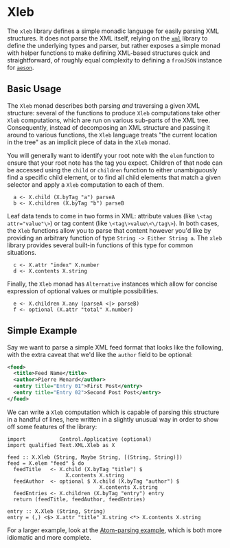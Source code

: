 # Xleb

The `xleb` library defines a simple monadic language for easily parsing XML structures. It does not parse the XML itself, relying on the [`xml`](http://hackage.haskell.org/package/xml) library to define the underlying types and parser, but rather exposes a simple monad with helper functions to make defining XML-based structures quick and straightforward, of roughly equal complexity to defining a `fromJSON` instance for [`aeson`](http://hackage.haskell.org/package/aeson).

## Basic Usage


The `Xleb` monad describes both parsing _and_ traversing a given XML structure: several of the functions to produce `Xleb` computations take other `Xleb` computations, which are run on various sub-parts of the XML tree. Consequently, instead of decomposing an XML structure and passing it around to various functions, the `Xleb` language treats "the current location in the tree" as an implicit piece of data in the `Xleb` monad.

You will generally want to identify your root note with the `elem` function to ensure that your root note has the tag you expect. Children of that node can be accessed using the `child` or `children` function to either unambiguously find a specific child element, or to find all child elements that match a given selector and apply a `Xleb` computation to each of them.

~~~~.haskell
  a <- X.child (X.byTag "a") parseA
  b <- X.children (X.byTag "b") parseB
~~~~

Leaf data tends to come in two forms in XML: attribute values (like `\<tag attr="value"\>`) or tag content (like `\<tag\>value\<\/tag\>`). In both cases, the `Xleb` functions allow you to parse that content however you'd like by providing an arbitrary function of type `String -> Either String a`. The `xleb` library provides several built-in functions of this type for common situations.

~~~~.haskell
  c <- X.attr "index" X.number
  d <- X.contents X.string
~~~~

Finally, the `Xleb` monad has `Alternative` instances which allow for concise expression of optional values or multiple possibilities.

~~~~.haskell
  e <- X.children X.any (parseA <|> parseB)
  f <- optional (X.attr "total" X.number)
~~~~

## Simple Example

Say we want to parse a simple XML feed format that looks like the following, with the extra caveat that we'd like the `author` field to be optional:

~~~~.xml
<feed>
  <title>Feed Name</title>
  <author>Pierre Menard</author>
  <entry title="Entry 01">First Post</entry>
  <entry title="Entry 02">Second Post Post</entry>
</feed>
~~~~

We can write a `Xleb` computation which is capable of parsing this structure in a handful of lines, here written in a slightly unusual way in order to show off some features of the library:

~~~~.haskell
import           Control.Applicative (optional)
import qualified Text.XML.Xleb as X

feed :: X.Xleb (String, Maybe String, [(String, String)])
feed = X.elem "feed" $ do
  feedTitle   <- X.child (X.byTag "title") $
                   X.contents X.string
  feedAuthor  <- optional $ X.child (X.byTag "author") $
                              X.contents X.string
  feedEntries <- X.children (X.byTag "entry") entry
  return (feedTitle, feedAuthor, feedEntries)

entry :: X.Xleb (String, String)
entry = (,) <$> X.attr "title" X.string <*> X.contents X.string
~~~~

For a larger example, look at the [Atom-parsing example](https://github.com/aisamanra/xleb/blob/master/examples/atom/Main.hs), which is both more idiomatic and more complete.
